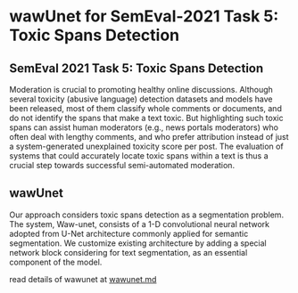 # wawUnet for SemEval-2021 Task 5: Toxic Spans Detection

## SemEval 2021 Task 5: Toxic Spans Detection

Moderation is crucial to promoting healthy online discussions. Although several toxicity (abusive language) detection datasets and models have been released, most of them classify whole comments or documents, and do not identify the spans that make a text toxic. But highlighting such toxic spans can assist human moderators (e.g., news portals moderators) who often deal with lengthy comments, and who prefer attribution instead of just a system-generated unexplained toxicity score per post. The evaluation of systems that could accurately locate toxic spans within a text is thus a crucial step towards successful semi-automated moderation.

## wawUnet
Our approach considers toxic spans detection as a segmentation problem. The system, Waw-unet, consists of a 1-D convolutional neural network adopted from U-Net architecture commonly applied for semantic segmentation. We customize existing architecture by adding a special network block considering for text segmentation, as an essential
component of the model. 

read details of wawunet at <a href="wawunet.md" target="_blank">wawunet.md</a>

